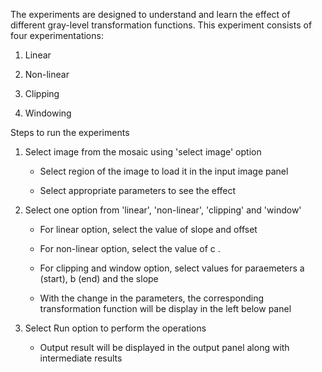 The experiments are designed to understand and learn the effect of different gray-level transformation functions. This experiment consists of four experimentations:

   1. Linear

   2. Non-linear

   3. Clipping

   4. Windowing


Steps to run the experiments

1. Select image from the mosaic using 'select image' option

   - Select region of the image to load it in the input image panel

   - Select appropriate parameters to see the effect

2. Select one option from 'linear', 'non-linear', 'clipping' and 'window'

   - For linear option, select the value of slope and offset

   - For non-linear option, select the value of c .

   - For clipping and window option, select values for paraemeters a (start), b (end) and the slope

   - With the change in the parameters, the corresponding transformation function will be display in the left below panel

3. Select Run option to perform the operations

   - Output result will be displayed in the output panel along with intermediate results

